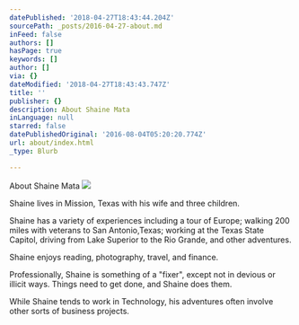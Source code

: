 ```yaml
---
datePublished: '2018-04-27T18:43:44.204Z'
sourcePath: _posts/2016-04-27-about.md
inFeed: false
authors: []
hasPage: true
keywords: []
author: []
via: {}
dateModified: '2018-04-27T18:43:43.747Z'
title: ''
publisher: {}
description: About Shaine Mata
inLanguage: null
starred: false
datePublishedOriginal: '2016-08-04T05:20:20.774Z'
url: about/index.html
_type: Blurb

---
```

About Shaine Mata
![](https://the-grid-user-content.s3-us-west-2.amazonaws.com/d39c682d-1018-457d-9cfa-a781410b01a5.jpg)

Shaine lives in Mission, Texas with his wife and three children.

Shaine has a variety of experiences including a tour of Europe; walking 200 miles with veterans to San Antonio,Texas; working at the Texas State Capitol, driving from Lake Superior to the Rio Grande, and other adventures.

Shaine enjoys reading, photography, travel, and finance.

Professionally, Shaine is something of a "fixer", except not in devious or illicit ways. Things need to get done, and Shaine does them.

While Shaine tends to work in Technology, his adventures often involve other sorts of business projects.